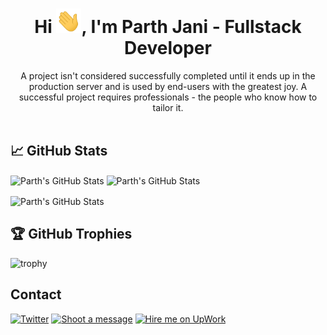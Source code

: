 <h1 align="center">Hi <img src="https://raw.githubusercontent.com/ABSphreak/ABSphreak/master/gifs/Hi.gif" width="40px" />, I'm Parth Jani - Fullstack Developer</h1>
<center>A project isn't considered successfully completed until it ends up in the production server and is used by end-users with the greatest joy. A successful project requires professionals - the people who know how to tailor it.</center><br/>

## &#x1f4c8; GitHub Stats

<img align="center" src="https://github-readme-stats.vercel.app/api/top-langs/?username=parthjani7&show_icons=true&count_private=true&icon_color=6b6b6b&bg_color=121212&title_color=e2e2e2&text_color=dbdbdb&layout=compact" alt="Parth's GitHub Stats" />

<img align="center" src="https://github-readme-stats.vercel.app/api?username=parthjani7&show_icons=true&line_height=27&count_private=true&icon_color=6b6b6b&bg_color=121212&title_color=e2e2e2&text_color=dbdbdb" alt="Parth's GitHub Stats" />

<img align="center" src="https://github-readme-streak-stats.herokuapp.com/?user=parthjani7&theme=dark" alt="Parth's GitHub Stats" /><br/>

## 🏆 GitHub Trophies

![trophy](https://github-profile-trophy.vercel.app/?username=parthjani7&theme=onedark)
<br/>
## Contact

<p align="left">
  <a href="https://twitter.com/parthjani7"><img alt="Twitter" title="Follow me on Twitter" src="https://img.shields.io/badge/Twitter-1DA1F2?style=for-the-badge&logo=twitter&logoColor=white"/></a>
  <a href="mailto:parthjani4@gmail.com"><img title="Shoot a message" src="https://img.shields.io/badge/Gmail-D14836?style=for-the-badge&logo=gmail&logoColor=white" /></a>
  <a href="https://www.upwork.com/fl/parthjani"><img title="Hire me on UpWork"  src="https://img.shields.io/badge/Upwork-API?style=for-the-badge&logo=upwork&colorB=1d4354" /></a>
</p>